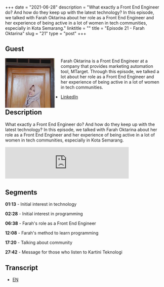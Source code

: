 +++
date = "2021-06-28"
description = "What exactly a Front End Engineer do? And how do they keep up with the latest technology? In this episode, we talked with Farah Oktarina about her role as a Front End Engineer and her experience of being active in a lot of women in tech communities, especially in Kota Semarang."
linktitle = ""
title = "Episode 21 - Farah Oktarina"
slug = "21"
type = "post"
+++

## Guest

<img style="float: left; width: 160px; margin-right: 20px;" src="/img/ep21.jpg">

Farah Oktarina is a Front End Engineer at a company that provides marketing automation tool, MTarget. Through this episode, we talked a lot about her role as a Front End Engineer and her experience of being active in a lot of women in tech communities.

- [LinkedIn](https://www.linkedin.com/in/farah-oktarina/)

## Description

What exactly a Front End Engineer do? And how do they keep up with the latest technology? In this episode, we talked with Farah Oktarina about her role as a Front End Engineer and her experience of being active in a lot of women in tech communities, especially in Kota Semarang.

<iframe src="https://anchor.fm/kartini-teknologi/embed/episodes/Episode-21---Ngobrolin-front-end-engineering-bareng-Farah-Oktarina-e13ja34" height="102px" width="400px" frameborder="0" scrolling="no"></iframe>

<!-- <div class="audioplayer">
    <audio>
        <source src="https://anchor.fm/s/9cae1b8/podcast/play/26738287/https%3A%2F%2Fd3ctxlq1ktw2nl.cloudfront.net%2Fstaging%2F2021-1-15%2F76b05487-d384-650b-2e21-a350c13c86f2.mp3" rel="preload" as="audio">
    </audio>
</div> -->

## Segments

**01:13** - Initial interest in technology

**02:28** - Initial interest in programming

**06:38** - Farah's role as a Front End Engineer

**12:08** - Farah's method to learn programming

**17:20** - Talking about community

**27:42** - Message for those who listen to Kartini Teknologi

## Transcript

- [EN](transcript)
